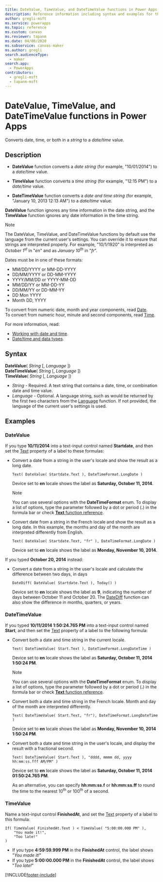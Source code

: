 ```yaml
---
title: DateValue, TimeValue, and DateTimeValue functions in Power Apps
description: Reference information including syntax and examples for the DateValue, TimeValue, and DateTimeValue functions in Power Apps.
author: gregli-msft
ms.service: powerapps
ms.topic: reference
ms.custom: canvas
ms.reviewer: tapanm
ms.date: 04/08/2020
ms.subservice: canvas-maker
ms.author: gregli
search.audienceType: 
  - maker
search.app: 
  - PowerApps
contributors:
  - gregli-msft
  - tapanm-msft
---
```

# DateValue, TimeValue, and DateTimeValue functions in Power Apps

Converts date, time, or both in a *string* to a *date/time* value.

## Description

- **DateValue** function converts a *date string* (for example, "10/01/2014") to a *date/time* value.

- **TimeValue** function converts a *time string* (for example, "12:15 PM") to a *date/time* value.

- **DateTimeValue** function converts a *date and time string* (for example, "January 10, 2013 12:13 AM") to a *date/time* value.

**DateValue** function ignores any time information in the date string, and the **TimeValue** function ignores any date information in the time string.

> [!NOTE]
> The DateValue, TimeValue, and DateTimeValue functions by default use the language from the current user's settings. You can override it to ensure that strings are interpreted properly. For example, "10/1/1920" is interpreted as *October 1<sup>st</sup>* in "*en*" and as *January 10<sup>th</sup>* in "*fr*".

Dates must be in one of these formats:

- MM/DD/YYYY or MM-DD-YYYY
- DD/MM/YYYY or DD-MM-YYYY
- YYYY/MM/DD or YYYY-MM-DD
- MM/DD/YY or MM-DD-YY
- DD/MM/YY or DD-MM-YY
- DD Mon YYYY
- Month DD, YYYY

To convert from numeric date, month and year components, read [Date](function-date-time.md). <br>
To convert from numeric hour, minute and second components, read [Time](function-date-time.md).

For more information, read:

- [Working with date and time](../show-text-dates-times.md).
- [Date/time and data types](data-types.md#date-time-and-datetime).

## Syntax

**DateValue**( *String* [, *Language* ])<br>
**DateTimeValue**( *String* [, *Language* ])<br>
**TimeValue**( *String* [, *Language* ])

* *String* - Required. A text string that contains a date, time, or combination date and time value.
* *Language* - Optional. A language string, such as would be returned by the first two characters from the [Language](function-language.md) function.  If not provided, the language of the current user's settings is used.  

## Examples

### DateValue

If you type **10/11/2014** into a text-input control named **Startdate**, and then set the [Text](../controls/properties-core.md) property of a label to these formulas:

- Convert a date from a string in the user's locale and show the result as a long date.

    ```powerapps-dot
    Text( DateValue( Startdate.Text ), DateTimeFormat.LongDate )
    ```

    Device set to **en** locale shows the label as **Saturday, October 11, 2014**.
  
    > [!NOTE]
    > You can use several options with the **DateTimeFormat** enum. To display a list of options, type the parameter followed by a dot or period (**.**) in the formula bar or check [**Text** function reference](function-text.md).

- Convert date from a string in the French locale and show the result as a long date. In this example, the months and day of the month are interpreted differently from English.

    ```powerapps-dot
    Text( DateValue( Startdate.Text, "fr" ), DateTimeFormat.LongDate )
    ```
  
    Device set to **en** locale shows the label as **Monday, November 10, 2014**.

If you typed **October 20, 2014** instead:

- Convert a date from a string in the user's locale and calculate the difference between two days, in days

    ```powerapps-dot
    DateDiff( DateValue( Startdate.Text ), Today() )
    ```
  
    Device set to **en** locale shows the label as **9**, indicating the number of days between October 11 and October 20. The [DateDiff](function-dateadd-datediff.md) function can also show the difference in months, quarters, or years.

### DateTimeValue

If you typed **10/11/2014 1:50:24.765 PM** into a text-input control named **Start**, and then set the [Text](../controls/properties-core.md) property of a label to the following formula:

- Convert both a date and time string in the current locale.
 
    ```powerapps-dot
    Text( DateTimeValue( Start.Text ), DateTimeFormat.LongDateTime )
    ```    
    
    Device set to **en** locale shows the label as **Saturday, October 11, 2014 1:50:24 PM**.
  
  > [!NOTE]
  > You can use several options with the **DateTimeFormat** enum. To display a list of options, type the parameter followed by a dot or period (**.**) in the formula bar or check [**Text** function reference](function-text.md).

- Convert both a date and time string in the French locale. Month and day of the month are interpreted differently.

    ```powerapps-dot
    Text( DateTimeValue( Start.Text, "fr"), DateTimeFormat.LongDateTime )
    ```
  
    Device set to **en** locale shows the label as **Monday, November 10, 2014 1:50:24 PM**.

- Convert both a date and time string in the user's locale, and display the result with a fractional second.

    ```powerapps-dot
    Text( DateTimeValue( Start.Text ), "dddd, mmmm dd, yyyy hh:mm:ss.fff AM/PM" )
    ```
  
    Device set to **en** locale shows the label as **Saturday, October 11, 2014 01:50:24.765 PM**.
  
    As an alternative, you can specify **hh:mm:ss.f** or **hh:mm:ss.ff** to round the time to the nearest 10<sup>th</sup> or 100<sup>th</sup> of a second.

### TimeValue

Name a text-input control **FinishedAt**, and set the [Text](../controls/properties-core.md) property of a label to this formula:

```powerapps-dot
If( TimeValue( FinishedAt.Text ) < TimeValue( "5:00:00.000 PM" ), 
    "You made it!", 
    "Too late!"
)
```

- If you type **4:59:59.999 PM** in the **FinishedAt** control, the label shows "*You made it!*"
- If you type **5:00:00.000 PM** in the **FinishedAt** control, the label shows "*Too late!*"


[!INCLUDE[footer-include](../../../includes/footer-banner.md)]